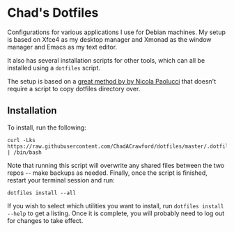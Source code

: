 # Chad's Dotfiles

Configurations for various applications I use for Debian machines. My
setup is based on Xfce4 as my desktop manager and Xmonad as the window
manager and Emacs as my text editor.

It also has several installation scripts for other tools, which can
all be installed using a `dotfiles` script.

The setup is based on a
[great method by by Nicola Paolucci](https://developer.atlassian.com/blog/2016/02/best-way-to-store-dotfiles-git-bare-repo/) that
doesn't require a script to copy dotfiles directory over.

## Installation

To install, run the following:

    curl -Lks https://raw.githubusercontent.com/ChadACrawford/dotfiles/master/.dotfiles/tools/install.sh | /bin/bash

Note that running this script will overwrite any shared files between
the two repos -- make backups as needed. Finally, once the script is
finished, restart your terminal session and run:

    dotfiles install --all

If you wish to select which utilities you want to install, run
`dotfiles install --help` to get a listing. Once it is complete, you
will probably need to log out for changes to take effect.
